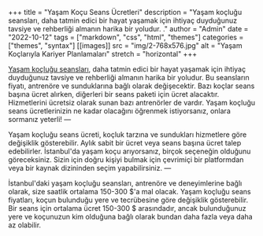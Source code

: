 +++
title = "Yaşam Koçu Seans Ücretleri"
description = "Yaşam koçluğu seansları, daha tatmin edici bir hayat yaşamak için ihtiyaç duyduğunuz tavsiye ve rehberliği almanın harika bir yoludur. ."
author = "Admin"
date = "2022-10-12"
tags = ["markdown", "css", "html", "themes"]
categories = ["themes", "syntax"]
[[images]]
  src = "img/2-768x576.jpg"
  alt = "Yaşam Koçlarıyla Kariyer Planlamaları"
  stretch = "horizontal"
+++

[Yaşam koçluğu seansları](https://yasamkocu.com/uzmanlar/), daha tatmin edici bir hayat yaşamak için ihtiyaç duyduğunuz tavsiye ve rehberliği almanın harika bir yoludur. Bu seansların fiyatı, antrenöre ve sunduklarına bağlı olarak değişecektir.
Bazı koçlar seans başına ücret alırken, diğerleri bir seans paketi için ücret alacaktır. Hizmetlerini ücretsiz olarak sunan bazı antrenörler de vardır. Yaşam koçluğu seans ücretlerinizin ne kadar olacağını öğrenmek istiyorsanız, onlara sormanız yeterli!
—

Yaşam koçluğu seans ücreti, koçluk tarzına ve sundukları hizmetlere göre değişiklik gösterebilir. Aylık sabit bir ücret veya seans başına ücret talep edebilirler.
İstanbul'da yaşam koçu arıyorsanız, birçok seçeneğin olduğunu göreceksiniz. Sizin için doğru kişiyi bulmak için çevrimiçi bir platformdan veya bir kaynak dizininden seçim yapabilirsiniz.
—

İstanbul'daki yaşam koçluğu seansları, antrenöre ve deneyimlerine bağlı olarak, size saatlik ortalama 150-300 $'a mal olacak.
Yaşam koçluğu seans fiyatları, koçun bulunduğu yere ve tecrübesine göre değişiklik gösterebilir. Bir seans için ortalama ücret 150-300 $ arasındadır, ancak bulunduğunuz yere ve koçunuzun kim olduğuna bağlı olarak bundan daha fazla veya daha az olabilir.

